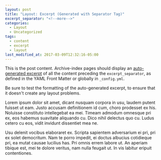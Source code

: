 ```yaml
---
layout: post
title: "Layout: Excerpt (Generated with Separator Tag)"
excerpt_separator: "<!--more-->"
categories:
  - Layout
  - Uncategorized
tags:
  - content
  - excerpt
  - layout
last_modified_at: 2017-03-09T12:32:16-05:00
---
```


This is the post content. Archive-index pages should display an [auto-generated excerpt](https://jekyllrb.com/docs/posts/#post-excerpts) of all the content preceding the `excerpt_separator`, as defined in the YAML Front Matter or globally in `_config.yml`.

Be sure to test the formatting of the auto-generated excerpt, to ensure that it doesn't create any layout problems.

<!--more-->

Lorem ipsum dolor sit amet, dicant nusquam corpora in usu, laudem putent fuisset ut eam. Justo accusam definitionem id cum, choro prodesset ex his. Noluisse constituto intellegebat ea mei. Timeam admodum omnesque pri ex, eos habemus suavitate aliquando cu. Dico nihil delectus quo cu. Ludus cetero cu eos, vidit invidunt dissentiet mea ne.

Usu delenit vocibus elaboraret ex. Scripta sapientem adversarium ei pri, pri ex solet democritum. Nam te porro impedit, ei doctus albucius cotidieque pri, ea mutat causae lucilius has. Pri omnis errem labore ut. An aperiam tibique est, mei te dolore veritus, nam nulla feugait ut. In vis labitur eripuit contentiones.
